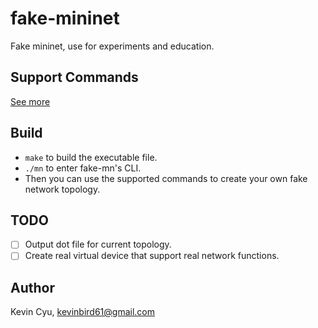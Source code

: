 # fake-mininet
Fake mininet, use for experiments and education.

## Support Commands

[See more](cmd.md)

## Build

* `make` to build the executable file.
* `./mn` to enter fake-mn's CLI.
* Then you can use the supported commands to create your own fake network topology.

## TODO

* [ ] Output dot file for current topology.
* [ ] Create real virtual device that support real network functions.

## Author

Kevin Cyu, kevinbird61@gmail.com